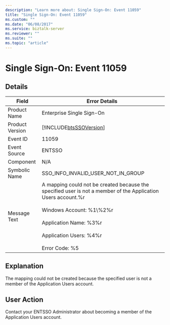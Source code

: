 ```yaml
---
description: "Learn more about: Single Sign-On: Event 11059"
title: "Single Sign-On: Event 11059"
ms.custom: ""
ms.date: "06/08/2017"
ms.service: biztalk-server
ms.reviewer: ""
ms.suite: ""
ms.topic: "article"
---
```

# Single Sign-On: Event 11059
## Details  
  
| Field | Error Details | 
|-----------------|-------------------------------------------------------------------------------------------------------------------------------------------------------------------------------------------------------------------------------------------------------|
|  Product Name   |                                                                                                               Enterprise Single Sign-On                                                                                                               |
| Product Version |                                                                                              [!INCLUDE[btsSSOVersion](../includes/btsssoversion-md.md)]                                                                                               |
|    Event ID     |                                                                                                                         11059                                                                                                                         |
|  Event Source   |                                                                                                                        ENTSSO                                                                                                                         |
|    Component    |                                                                                                                          N/A                                                                                                                          |
|  Symbolic Name  |                                                                                                          SSO_INFO_INVALID_USER_NOT_IN_GROUP                                                                                                           |
|  Message Text   | A mapping could not be created because the specified user is not a member of the Application Users account.%r<br /><br /> Windows Account: %1\\%2%r<br /><br /> Application Name: %3%r<br /><br /> Application Users: %4%r<br /><br /> Error Code: %5 |
  
## Explanation  
 The mapping could not be created because the specified user is not a member of the Application Users account.  
  
## User Action  
 Contact your ENTSSO Administrator about becoming a member of the Application Users account.

